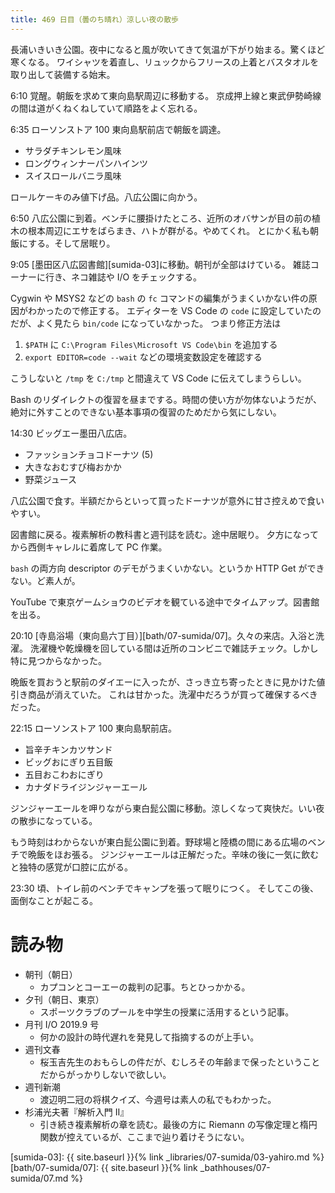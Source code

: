 ```yaml
---
title: 469 日目（曇のち晴れ）涼しい夜の散歩
---
```


長浦いきいき公園。夜中になると風が吹いてきて気温が下がり始まる。驚くほど寒くなる。
ワイシャツを着直し、リュックからフリースの上着とバスタオルを取り出して装備する始末。

6:10 覚醒。朝飯を求めて東向島駅周辺に移動する。
京成押上線と東武伊勢崎線の間は道がくねくねしていて順路をよく忘れる。

6:35 ローソンストア 100 東向島駅前店で朝飯を調達。

* サラダチキンレモン風味
* ロングウィンナーパンハインツ
* スイスロールバニラ風味

ロールケーキのみ値下げ品。八広公園に向かう。

6:50 八広公園に到着。ベンチに腰掛けたところ、近所のオバサンが目の前の植木の根本周辺にエサをばらまき、ハトが群がる。やめてくれ。
とにかく私も朝飯にする。そして居眠り。

9:05 [墨田区八広図書館][sumida-03]に移動。朝刊が全部はけている。
雑誌コーナーに行き、ネコ雑誌や I/O をチェックする。

Cygwin や MSYS2 などの `bash` の `fc` コマンドの編集がうまくいかない件の原因がわかったので修正する。
エディターを VS Code の `code` に設定していたのだが、よく見たら `bin/code` になっていなかった。
つまり修正方法は

1. `$PATH` に `C:\Program Files\Microsoft VS Code\bin` を追加する
2. `export EDITOR=code --wait` などの環境変数設定を確認する

こうしないと `/tmp` を `C:/tmp` と間違えて VS Code に伝えてしまうらしい。

Bash のリダイレクトの復習を昼までする。時間の使い方が勿体ないようだが、絶対に外すことのできない基本事項の復習のためだから気にしない。

14:30 ビッグエー墨田八広店。

* ファッションチョコドーナツ (5)
* 大きなおむすび梅おかか
* 野菜ジュース

八広公園で食す。半額だからといって買ったドーナツが意外に甘さ控えめで食いやすい。

図書館に戻る。複素解析の教科書と週刊誌を読む。途中居眠り。
夕方になってから西側キャレルに着席して PC 作業。

`bash` の両方向 descriptor のデモがうまくいかない。というか HTTP Get ができない。ど素人が。

YouTube で東京ゲームショウのビデオを観ている途中でタイムアップ。図書館を出る。

20:10 [寺島浴場（東向島六丁目）][bath/07-sumida/07]。久々の来店。入浴と洗濯。
洗濯機や乾燥機を回している間は近所のコンビニで雑誌チェック。しかし特に見つからなかった。

晩飯を買おうと駅前のダイエーに入ったが、さっき立ち寄ったときに見かけた値引き商品が消えていた。
これは甘かった。洗濯中だろうが買って確保するべきだった。

22:15 ローソンストア 100 東向島駅前店。

* 旨辛チキンカツサンド
* ビッグおにぎり五目飯
* 五目おこわおにぎり
* カナダドライジンジャーエール

ジンジャーエールを呷りながら東白髭公園に移動。涼しくなって爽快だ。いい夜の散歩になっている。

もう時刻はわからないが東白髭公園に到着。野球場と陸橋の間にある広場のベンチで晩飯をほお張る。
ジンジャーエールは正解だった。辛味の後に一気に飲むと独特の感覚が口腔に広がる。

23:30 頃、トイレ前のベンチでキャンプを張って眠りにつく。
そしてこの後、面倒なことが起こる。

# 読み物

* 朝刊（朝日）
  * カプコンとコーエーの裁判の記事。ちとひっかかる。
* 夕刊（朝日、東京）
  * スポーツクラブのプールを中学生の授業に活用するという記事。
* 月刊 I/O 2019.9 号
  * 何かの設計の時代遅れを発見して指摘するのが上手い。
* 週刊文春
  * 桜玉吉先生のおもらしの件だが、むしろその年齢まで保ったということだからがっかりしないで欲しい。
* 週刊新潮
  * 渡辺明二冠の将棋クイズ、今週号は素人の私でもわかった。
* 杉浦光夫著『解析入門 II』
  * 引き続き複素解析の章を読む。最後の方に Riemann の写像定理と楕円関数が控えているが、ここまで辿り着けそうにない。

[sumida-03]: {{ site.baseurl }}{% link _libraries/07-sumida/03-yahiro.md %}
[bath/07-sumida/07]: {{ site.baseurl }}{% link _bathhouses/07-sumida/07.md %}
